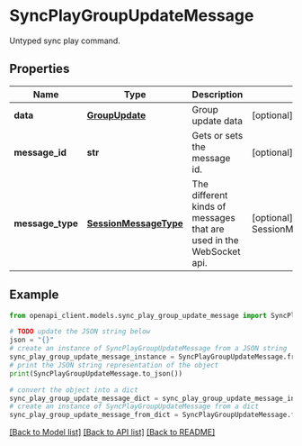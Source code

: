 # SyncPlayGroupUpdateMessage

Untyped sync play command.

## Properties

Name | Type | Description | Notes
------------ | ------------- | ------------- | -------------
**data** | [**GroupUpdate**](GroupUpdate.md) | Group update data | [optional] 
**message_id** | **str** | Gets or sets the message id. | [optional] 
**message_type** | [**SessionMessageType**](SessionMessageType.md) | The different kinds of messages that are used in the WebSocket api. | [optional] [readonly] [default to SessionMessageType.SYNCPLAYGROUPUPDATE]

## Example

```python
from openapi_client.models.sync_play_group_update_message import SyncPlayGroupUpdateMessage

# TODO update the JSON string below
json = "{}"
# create an instance of SyncPlayGroupUpdateMessage from a JSON string
sync_play_group_update_message_instance = SyncPlayGroupUpdateMessage.from_json(json)
# print the JSON string representation of the object
print(SyncPlayGroupUpdateMessage.to_json())

# convert the object into a dict
sync_play_group_update_message_dict = sync_play_group_update_message_instance.to_dict()
# create an instance of SyncPlayGroupUpdateMessage from a dict
sync_play_group_update_message_from_dict = SyncPlayGroupUpdateMessage.from_dict(sync_play_group_update_message_dict)
```
[[Back to Model list]](../README.md#documentation-for-models) [[Back to API list]](../README.md#documentation-for-api-endpoints) [[Back to README]](../README.md)


